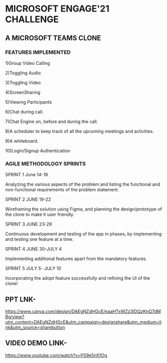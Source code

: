 # MICROSOFT ENGAGE'21 CHALLENGE
## A MICROSOFT TEAMS CLONE
### FEATURES IMPLEMENTED

1)Group Video Calling

2)Toggling Audio 

3)Toggling Video

4)ScreenSharing

5)Viewing Participants

6)Chat during call.

7)Chat Engine on, before and during the call.

8)A scheduler to keep track of all the upcoming meetings and activities.

9)A whiteboard.

10)Login/Signup Authentication

### AGILE METHODOLOGY SPRINTS

SPRINT 1
June 14-18

Analyzing the various aspects of the problem and listing the functional and non-functional requirements of the problem statement.

SPRINT 2
JUNE 19-22

Wireframing the solution using Figma, and planning the design/prototype of the clone to make it user friendly.

SPRINT 3
JUNE 23-29

Continuous development and testing of the app in phases, by implementing and testing one feature at a time.

SPRINT 4
JUNE 30-JULY 4

Implementing additional features apart from the mandatory features.

SPRINT 5
JULY 5-
JULY 10

Incorporating the adopt feature successfully and refining the UI of the clone!

## PPT LNK-
https://www.canva.com/design/DAEgNZdHGcE/eaaHTxWZz3lDQzKnQ7dMBg/view?utm_content=DAEgNZdHGcE&utm_campaign=designshare&utm_medium=link&utm_source=sharebutton

## VIDEO DEMO LINK-
https://www.youtube.com/watch?v=PS9e5nfj1Og

